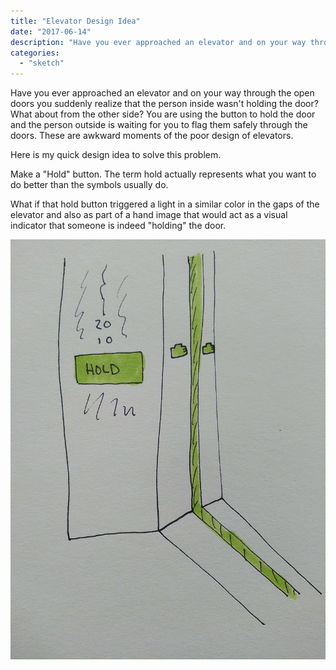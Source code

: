 ```yaml
---
title: "Elevator Design Idea"
date: "2017-06-14"
description: "Have you ever approached an elevator and on your way through the open doors you suddenly realize that the person inside wasn't holding the door? What about from the other side? You are using the button to hold the door and the person outside is waiting for you to flag them safely through the doors. These are awkward moments of the poor design of elevators."
categories: 
  - "sketch"
---
```


Have you ever approached an elevator and on your way through the open doors you suddenly realize that the person inside wasn't holding the door? What about from the other side? You are using the button to hold the door and the person outside is waiting for you to flag them safely through the doors. These are awkward moments of the poor design of elevators.

Here is my quick design idea to solve this problem.

Make a "Hold" button. The term hold actually represents what you want to do better than the symbols usually do.

What if that hold button triggered a light in a similar color in the gaps of the elevator and also as part of a hand image that would act as a visual indicator that someone is indeed "holding" the door.

![Elevator.jpg](./images/elevator.jpg)
